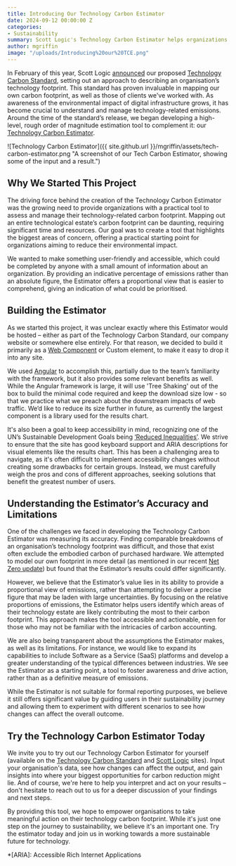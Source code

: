 ```yaml
---
title: Introducing Our Technology Carbon Estimator
date: 2024-09-12 00:00:00 Z
categories:
- Sustainability
summary: Scott Logic's Technology Carbon Estimator helps organizations assess their tech-related carbon footprint by providing an accessible, proportional view of emissions. It highlights high-impact areas and allows users to explore how changes can reduce their environmental impact.
author: mgriffin
image: "/uploads/Introducing%20our%20TCE.png"
---
```


In February of this year, Scott Logic [announced](https://blog.scottlogic.com/2024/02/13/announcing-the-proposed-technology-carbon-standard.html) our proposed [Technology Carbon Standard](https://www.techcarbonstandard.org/), setting out an approach to describing an organisation’s technology footprint. This standard has proven invaluable in mapping our own carbon footprint, as well as those of clients we've worked with. As awareness of the environmental impact of digital infrastructure grows, it has become crucial to understand and manage technology-related emissions. Around the time of the standard’s release, we began developing a high-level, rough order of magnitude estimation tool to complement it: our [Technology Carbon Estimator](https://www.techcarbonstandard.org/estimator).

![Technology Carbon Estimator]({{ site.github.url }}/mgriffin/assets/tech-carbon-estimator.png "A screenshot of our Tech Carbon Estimator, showing some of the input and a result.")

## Why We Started This Project

The driving force behind the creation of the Technology Carbon Estimator was the growing need to provide organizations with a practical tool to assess and manage their technology-related carbon footprint. Mapping out an entire technological estate’s carbon footprint can be daunting, requiring significant time and resources. Our goal was to create a tool that highlights the biggest areas of concern, offering a practical starting point for organizations aiming to reduce their environmental impact.

We wanted to make something user-friendly and accessible, which could be completed by anyone with a small amount of information about an organization. By providing an indicative percentage of emissions rather than an absolute figure, the Estimator offers a proportional view that is easier to comprehend, giving an indication of what could be prioritised.

## Building the Estimator

As we started this project, it was unclear exactly where this Estimator would be hosted – either as part of the Technology Carbon Standard, our company website or somewhere else entirely. For that reason, we decided to build it primarily as a [Web Component](https://developer.mozilla.org/en-US/docs/Web/API/Web_components) or Custom element, to make it easy to drop it into any site.

We used [Angular](https://angular.dev/) to accomplish this, partially due to the team’s familiarity with the framework, but it also provides some relevant benefits as well. While the Angular framework is large, it will use 'Tree Shaking' out of the box to build the minimal code required and keep the download size low - so that we practice what we preach about the downstream impacts of web traffic. We’d like to reduce its size further in future, as currently the largest component is a library used for the results chart.

It's also been a goal to keep accessibility in mind, recognizing one of the UN’s Sustainable Development Goals being [‘Reduced Inequalities’](https://www.un.org/sustainabledevelopment/inequality/). We strive to ensure that the site has good keyboard support and ARIA descriptions for visual elements like the results chart. This has been a challenging area to navigate, as it's often difficult to implement accessibility changes without creating some drawbacks for certain groups. Instead, we must carefully weigh the pros and cons of different approaches, seeking solutions that benefit the greatest number of users.

## Understanding the Estimator’s Accuracy and Limitations

One of the challenges we faced in developing the Technology Carbon Estimator was measuring its accuracy. Finding comparable breakdowns of an organisation’s technology footprint was difficult, and those that exist often exclude the embodied carbon of purchased hardware. We attempted to model our own footprint in more detail (as mentioned in our recent [Net Zero update](https://www.scottlogic.com/news/making-good-progress-towards-net-zero)) but found that the Estimator’s results could differ significantly.

However, we believe that the Estimator’s value lies in its ability to provide a proportional view of emissions, rather than attempting to deliver a precise figure that may be laden with large uncertainties. By focusing on the relative proportions of emissions, the Estimator helps users identify which areas of their technology estate are likely contributing the most to their carbon footprint. This approach makes the tool accessible and actionable, even for those who may not be familiar with the intricacies of carbon accounting.

We are also being transparent about the assumptions the Estimator makes, as well as its limitations. For instance, we would like to expand its capabilities to include Software as a Service (SaaS) platforms and develop a greater understanding of the typical differences between industries. We see the Estimator as a starting point, a tool to foster awareness and drive action, rather than as a definitive measure of emissions.

While the Estimator is not suitable for formal reporting purposes, we believe it still offers significant value by guiding users in their sustainability journey and allowing them to experiment with different scenarios to see how changes can affect the overall outcome.

## Try the Technology Carbon Estimator Today

We invite you to try out our Technology Carbon Estimator for yourself (available on the [Technology Carbon Standard](https://www.techcarbonstandard.org/estimator) and [Scott Logic](https://www.scottlogic.com/technology-carbon-estimator) sites). Input your organisation's data, see how changes can affect the output, and gain insights into where your biggest opportunities for carbon reduction might lie. And of course, we're here to help you interpret and act on your results – don't hesitate to reach out to us for a deeper discussion of your findings and next steps.

By providing this tool, we hope to empower organisations to take meaningful action on their technology carbon footprint. While it's just one step on the journey to sustainability, we believe it's an important one. Try the estimator today and join us in working towards a more sustainable future for technology.

*[ARIA]: Accessible Rich Internet Applications